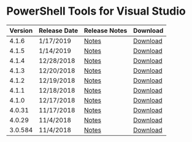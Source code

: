# PowerShell Tools for Visual Studio

| Version | Release Date | Release Notes | Download |
| :--- | :--- | :--- | :--- |
| 4.1.6 | 1/17/2019 | [Notes](4.1.6.md) | [Download](https://adamdriscollstorage.blob.core.windows.net/poshtools-releases/PowerShellTools.15.0-.4.1.6.vsix) |
| 4.1.5 | 1/14/2019 | [Notes](4.1.5.md) | [Download](https://adamdriscollstorage.blob.core.windows.net/poshtools-releases/PowerShellTools.15.0-4.1.5.vsix) |
| 4.1.4 | 12/28/2018 | [Notes](4.1.4.md) | [Download](https://adamdriscollstorage.blob.core.windows.net/poshtools-releases/PowerShellTools.15.0-4.1.4.vsix) |
| 4.1.3 | 12/20/2018 | [Notes](https://docs.poshtools.com/release-notes/powershell-tools-for-visual-studio/4.1.3) | [Download](https://adamdriscollstorage.blob.core.windows.net/poshtools-releases/PowerShellTools.15.0-4.1.3.vsix) |
| 4.1.2 | 12/19/2018 | [Notes](https://docs.poshtools.com/release-notes/powershell-tools-for-visual-studio/4.1.2) | [Download](https://adamdriscollstorage.blob.core.windows.net/poshtools-releases/PowerShellTools.15.0-4.1.2.vsix) |
| 4.1.1 | 12/18/2018 | [Notes](https://docs.poshtools.com/release-notes/powershell-tools-for-visual-studio/4.1.1) | [Download](https://adamdriscollstorage.blob.core.windows.net/poshtools-releases/PowerShellTools.15.0-4.1.1.vsix) |
| 4.1.0 | 12/17/2018 | [Notes](https://docs.poshtools.com/release-notes/powershell-tools-for-visual-studio/4.1.0) | [Download](https://adamdriscollstorage.blob.core.windows.net/poshtools-releases/PowerShellTools.15.0-4.1.0.vsix) |
| 4.0.31 | 11/17/2018 | [Notes](https://docs.poshtools.com/release-notes/powershell-tools-for-visual-studio/4.0.31) | [Download](https://adamdriscollstorage.blob.core.windows.net/poshtools-releases/PowerShellTools.15.0-4.0.31.vsix) |
| 4.0.29 | 11/4/2018 | [Notes](https://docs.poshtools.com/release-notes/powershell-tools-for-visual-studio/4.0.29) | [Download](https://adamdriscollstorage.blob.core.windows.net/poshtools-releases/PowerShellTools.15.0-4.0.29.vsix) |
| 3.0.584 | 11/4/2018 | [Notes](https://docs.poshtools.com/release-notes/powershell-tools-for-visual-studio/3.0.584) | [Download](https://adamdriscollstorage.blob.core.windows.net/poshtools-releases/PowerShellTools.15.0-3.0.584.vsix) |

